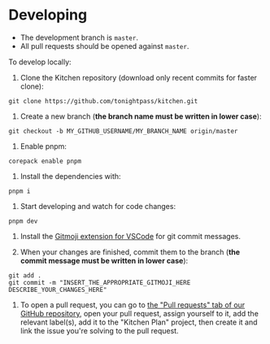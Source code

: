 # Developing

- The development branch is `master`.
- All pull requests should be opened against `master`.

To develop locally:

1.  Clone the Kitchen repository (download only recent commits for faster clone):
   ```
   git clone https://github.com/tonightpass/kitchen.git
   ```
1.  Create a new branch (**the branch name must be written in lower case**):
   ```
   git checkout -b MY_GITHUB_USERNAME/MY_BRANCH_NAME origin/master
   ```
1.  Enable pnpm:
   ```
   corepack enable pnpm
   ```
1.  Install the dependencies with:
   ```
   pnpm i
   ```
1.  Start developing and watch for code changes:
   ```
   pnpm dev
   ```

1.  Install the [Gitmoji extension for VSCode](https://marketplace.visualstudio.com/items?itemName=seatonjiang.gitmoji-vscode) for git commit messages.    

1.  When your changes are finished, commit them to the branch (**the commit message must be written in lower case**):
   ```
   git add .
   git commit -m "INSERT_THE_APPROPRIATE_GITMOJI_HERE DESCRIBE_YOUR_CHANGES_HERE"
   ```
1.  To open a pull request, you can go to [the "Pull requests" tab of our GitHub repository](https://github.com/tonightpass/kitchen/pulls), open your pull request, assign yourself to it, add the relevant label(s), add it to the "Kitchen Plan" project, then create it and link the issue you're solving to the pull request.